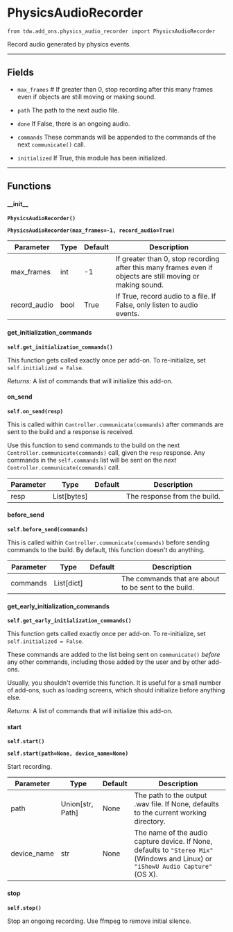 # PhysicsAudioRecorder

`from tdw.add_ons.physics_audio_recorder import PhysicsAudioRecorder`

Record audio generated by physics events.

***

## Fields

- `max_frames` # If greater than 0, stop recording after this many frames even if objects are still moving or making sound.

- `path` The path to the next audio file.

- `done` If False, there is an ongoing audio.

- `commands` These commands will be appended to the commands of the next `communicate()` call.

- `initialized` If True, this module has been initialized.

***

## Functions

#### \_\_init\_\_

**`PhysicsAudioRecorder()`**

**`PhysicsAudioRecorder(max_frames=-1, record_audio=True)`**

| Parameter | Type | Default | Description |
| --- | --- | --- | --- |
| max_frames |  int  | -1 | If greater than 0, stop recording after this many frames even if objects are still moving or making sound. |
| record_audio |  bool  | True | If True, record audio to a file. If False, only listen to audio events. |

#### get_initialization_commands

**`self.get_initialization_commands()`**

This function gets called exactly once per add-on. To re-initialize, set `self.initialized = False`.

_Returns:_  A list of commands that will initialize this add-on.

#### on_send

**`self.on_send(resp)`**

This is called within `Controller.communicate(commands)` after commands are sent to the build and a response is received.

Use this function to send commands to the build on the next `Controller.communicate(commands)` call, given the `resp` response.
Any commands in the `self.commands` list will be sent on the *next* `Controller.communicate(commands)` call.

| Parameter | Type | Default | Description |
| --- | --- | --- | --- |
| resp |  List[bytes] |  | The response from the build. |

#### before_send

**`self.before_send(commands)`**

This is called within `Controller.communicate(commands)` before sending commands to the build. By default, this function doesn't do anything.

| Parameter | Type | Default | Description |
| --- | --- | --- | --- |
| commands |  List[dict] |  | The commands that are about to be sent to the build. |

#### get_early_initialization_commands

**`self.get_early_initialization_commands()`**

This function gets called exactly once per add-on. To re-initialize, set `self.initialized = False`.

These commands are added to the list being sent on `communicate()` *before* any other commands, including those added by the user and by other add-ons.

Usually, you shouldn't override this function. It is useful for a small number of add-ons, such as loading screens, which should initialize before anything else.

_Returns:_  A list of commands that will initialize this add-on.

#### start

**`self.start()`**

**`self.start(path=None, device_name=None)`**

Start recording.

| Parameter | Type | Default | Description |
| --- | --- | --- | --- |
| path |  Union[str, Path] | None | The path to the output .wav file. If None, defaults to the current working directory. |
| device_name |  str  | None | The name of the audio capture device. If None, defaults to `"Stereo Mix"` (Windows and Linux) or `"iShowU Audio Capture"` (OS X). |

#### stop

**`self.stop()`**

Stop an ongoing recording. Use ffmpeg to remove initial silence.
